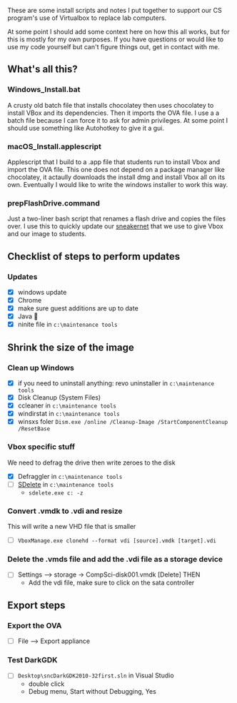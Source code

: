 These are some install scripts and notes I put together to support our CS program's use of Virtualbox to replace lab computers. 

At some point I should add some context here on how this all works, but for this is mostly for my own purposes. If you have questions or would like to use my code yourself but can't figure things out, get in contact with me.

## What's all this?

### Windows_Install.bat
A crusty old batch file that installs chocolatey then uses chocolatey to install VBox and its dependencies. Then it imports the OVA file. I use a a batch file because I can force it to ask for admin privileges. At some point I should use something like Autohotkey to give it a gui.

### macOS_Install.applescript
Applescript that I build to a .app file that students run to install Vbox and import the OVA file. This one does not depend on a package manager like chocolatey, it actaully downloads the install dmg and install Vbox all on its own. Eventually I would like to write the windows installer to work this way.

### prepFlashDrive.command
Just a two-liner bash script that renames a flash drive and copies the files over. I use this to quickly update our [sneakernet](https://en.wikipedia.org/wiki/Sneakernet) that we use to give Vbox and our image to students.

## Checklist of steps to perform updates

### Updates
- [x] windows update
- [x] Chrome
- [x] make sure guest additions are up to date
- [x] Java 🤢
- [x] ninite file in `c:\maintenance tools`

## Shrink the size of the image

### Clean up Windows
- [x] if you need to uninstall anything: revo uninstaller in `c:\maintenance tools`
- [x] Disk Cleanup (System Files)
- [x] ccleaner in `c:\maintenance tools`
- [x] windirstat in `c:\maintenance tools`
- [x] winsxs foler `Dism.exe /online /Cleanup-Image /StartComponentCleanup /ResetBase`

### Vbox specific stuff
We need to defrag the drive then write zeroes to the disk
- [x] Defraggler in `c:\maintenance tools`
- [ ] [SDelete](https://technet.microsoft.com/en-us/sysinternals/bb897443.aspx) in `c:\maintenance tools`
  - `sdelete.exe c: -z`

### Convert .vmdk to .vdi and resize
This will write a new VHD file that is smaller
- [ ] `VboxManage.exe clonehd --format vdi [source].vmdk [target].vdi`

### Delete the .vmds file and add the .vdi file as a storage device
- [ ] Settings --> storage -> CompSci-disk001.vmdk [Delete] THEN
   - Add the vdi file, make sure to click on the sata controller

## Export steps

### Export the OVA
- [ ] File --> Export appliance

### Test DarkGDK
- [ ] `Desktop\sncDarkGDK2010-32first.sln` in Visual Studio
   - double click
   - Debug menu, Start without Debugging, Yes
